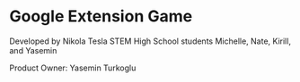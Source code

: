 # Google Extension Game
Developed by Nikola Tesla STEM High School students Michelle, Nate, Kirill, and Yasemin

Product Owner: Yasemin Turkoglu
